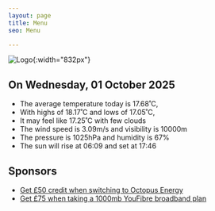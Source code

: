 ```yaml
---
layout: page
title: Menu
seo: Menu

---
```


![Logo](/images/logo.jpg){:width="832px"}

<!-- weather_marker starts -->
## On Wednesday, 01 October 2025

- The average temperature today is 17.68˚C,
- With highs of 18.17˚C and lows of 17.05˚C,
- It may feel like 17.25˚C with few clouds
- The wind speed is 3.09m/s and visibility is 10000m
- The pressure is 1025hPa and humidity is 67%
- The sun will rise at 06:09 and set at 17:46

<!-- weather_marker ends -->

## Sponsors

- [Get £50 credit when switching to Octopus Energy](https://bit.ly/3oD1nnS)
- [Get £75 when taking a 1000mb YouFibre broadband plan](https://aklam.io/91zWhU?)

